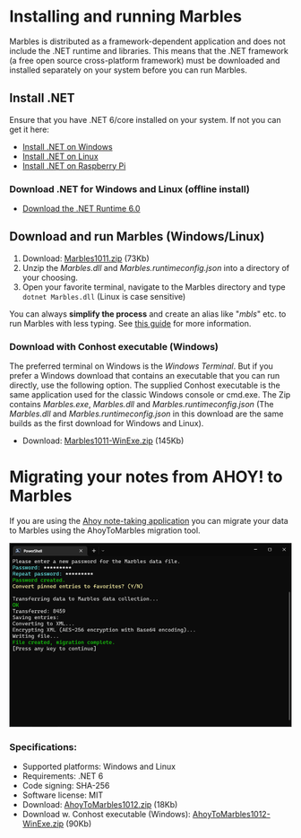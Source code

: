 # Installing and running Marbles
Marbles is distributed as a framework-dependent application and does not include the .NET runtime and libraries. This means that the .NET framework (a free open source cross-platform framework) must be downloaded and installed separately on your system before you can run Marbles.

## Install .NET
Ensure that you have .NET 6/core installed on your system. If not you can get it here:

- [Install .NET on Windows](https://docs.microsoft.com/en-us/dotnet/core/install/windows?tabs=net60)
- [Install .NET on Linux](https://docs.microsoft.com/en-us/dotnet/core/install/linux)
- [Install .NET on Raspberry Pi](https://docs.microsoft.com/en-us/dotnet/iot/deployment)

### Download .NET for Windows and Linux (offline install)
- [Download the .NET Runtime 6.0](https://dotnet.microsoft.com/en-us/download/dotnet/6.0)


## Download and run Marbles (Windows/Linux)

   1. Download: [Marbles1011.zip](https://github.com/artstisen/marbles/releases/download/v1.0.1.1/Marbles1011.zip) (73Kb)
   2. Unzip the _Marbles.dll_ and _Marbles.runtimeconfig.json_ into a directory of your choosing.
   3. Open your favorite terminal, navigate to the Marbles directory and type ```dotnet Marbles.dll``` (Linux is case sensitive)

You can always **simplify the process** and create an alias like "_mbls_" etc. to run Marbles with less typing. See [this guide](Guide-to-windows-terminal-crt.md) for more information.


### Download with Conhost executable (Windows)

The preferred terminal on Windows is the _Windows Terminal_. But if you prefer a Windows download that contains an executable that you can run directly, use the following option. The supplied Conhost executable is the same application used for the classic Windows console or cmd.exe. The Zip contains _Marbles.exe_, _Marbles.dll_ and _Marbles.runtimeconfig.json_ (The _Marbles.dll_ and _Marbles.runtimeconfig.json_ in this download are the same builds as the first download for Windows and Linux).

- Download: [Marbles1011-WinExe.zip](https://github.com/artstisen/marbles/releases/download/v1.0.1.1/Marbles1011-WinExe.zip) (145Kb)



# Migrating your notes from AHOY! to Marbles

If you are using the [Ahoy note-taking application](https://github.com/artstisen/AHOY) you can migrate your data to Marbles using the AhoyToMarbles migration tool.

![AhoyToMarbles](AhoyToMarbles-migration-tool.png)

### Specifications:

- Supported platforms: Windows and Linux
- Requirements: .NET 6
- Code signing: SHA-256
- Software license: MIT
- Download: [AhoyToMarbles1012.zip](https://github.com/artstisen/marbles/releases/download/v1.0.1.1/AhoyToMarbles1012.zip) (18Kb)
- Download w. Conhost executable (Windows): [AhoyToMarbles1012-WinExe.zip](https://github.com/artstisen/marbles/releases/download/v1.0.1.1/AhoyToMarbles1012-WinExe.zip) (90Kb)
